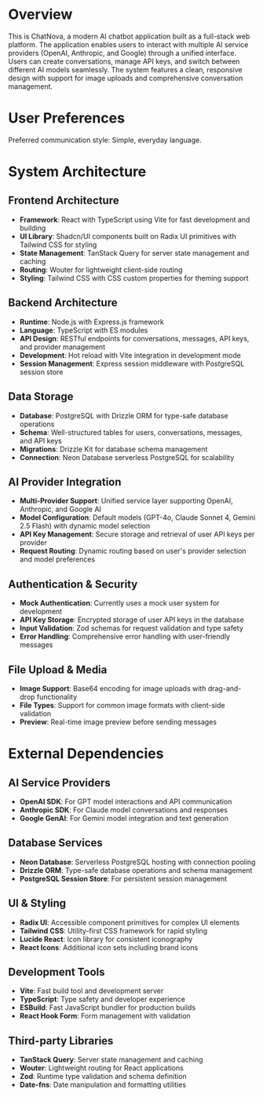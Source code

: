 # Overview

This is ChatNova, a modern AI chatbot application built as a full-stack web platform. The application enables users to interact with multiple AI service providers (OpenAI, Anthropic, and Google) through a unified interface. Users can create conversations, manage API keys, and switch between different AI models seamlessly. The system features a clean, responsive design with support for image uploads and comprehensive conversation management.

# User Preferences

Preferred communication style: Simple, everyday language.

# System Architecture

## Frontend Architecture
- **Framework**: React with TypeScript using Vite for fast development and building
- **UI Library**: Shadcn/UI components built on Radix UI primitives with Tailwind CSS for styling
- **State Management**: TanStack Query for server state management and caching
- **Routing**: Wouter for lightweight client-side routing
- **Styling**: Tailwind CSS with CSS custom properties for theming support

## Backend Architecture
- **Runtime**: Node.js with Express.js framework
- **Language**: TypeScript with ES modules
- **API Design**: RESTful endpoints for conversations, messages, API keys, and provider management
- **Development**: Hot reload with Vite integration in development mode
- **Session Management**: Express session middleware with PostgreSQL session store

## Data Storage
- **Database**: PostgreSQL with Drizzle ORM for type-safe database operations
- **Schema**: Well-structured tables for users, conversations, messages, and API keys
- **Migrations**: Drizzle Kit for database schema management
- **Connection**: Neon Database serverless PostgreSQL for scalability

## AI Provider Integration
- **Multi-Provider Support**: Unified service layer supporting OpenAI, Anthropic, and Google AI
- **Model Configuration**: Default models (GPT-4o, Claude Sonnet 4, Gemini 2.5 Flash) with dynamic model selection
- **API Key Management**: Secure storage and retrieval of user API keys per provider
- **Request Routing**: Dynamic routing based on user's provider selection and model preferences

## Authentication & Security
- **Mock Authentication**: Currently uses a mock user system for development
- **API Key Storage**: Encrypted storage of user API keys in the database
- **Input Validation**: Zod schemas for request validation and type safety
- **Error Handling**: Comprehensive error handling with user-friendly messages

## File Upload & Media
- **Image Support**: Base64 encoding for image uploads with drag-and-drop functionality
- **File Types**: Support for common image formats with client-side validation
- **Preview**: Real-time image preview before sending messages

# External Dependencies

## AI Service Providers
- **OpenAI SDK**: For GPT model interactions and API communication
- **Anthropic SDK**: For Claude model conversations and responses
- **Google GenAI**: For Gemini model integration and text generation

## Database Services
- **Neon Database**: Serverless PostgreSQL hosting with connection pooling
- **Drizzle ORM**: Type-safe database operations and schema management
- **PostgreSQL Session Store**: For persistent session management

## UI & Styling
- **Radix UI**: Accessible component primitives for complex UI elements
- **Tailwind CSS**: Utility-first CSS framework for rapid styling
- **Lucide React**: Icon library for consistent iconography
- **React Icons**: Additional icon sets including brand icons

## Development Tools
- **Vite**: Fast build tool and development server
- **TypeScript**: Type safety and developer experience
- **ESBuild**: Fast JavaScript bundler for production builds
- **React Hook Form**: Form management with validation

## Third-party Libraries
- **TanStack Query**: Server state management and caching
- **Wouter**: Lightweight routing for React applications
- **Zod**: Runtime type validation and schema definition
- **Date-fns**: Date manipulation and formatting utilities
